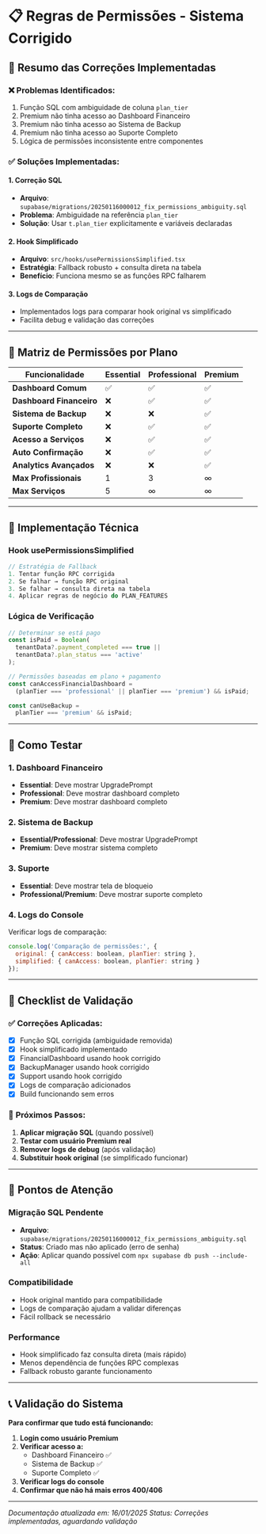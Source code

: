 # 📋 Regras de Permissões - Sistema Corrigido

## 🎯 **Resumo das Correções Implementadas**

### ❌ **Problemas Identificados:**
1. Função SQL com ambiguidade de coluna `plan_tier`
2. Premium não tinha acesso ao Dashboard Financeiro
3. Premium não tinha acesso ao Sistema de Backup
4. Premium não tinha acesso ao Suporte Completo
5. Lógica de permissões inconsistente entre componentes

### ✅ **Soluções Implementadas:**

#### 1. **Correção SQL**
- **Arquivo**: `supabase/migrations/20250116000012_fix_permissions_ambiguity.sql`
- **Problema**: Ambiguidade na referência `plan_tier`
- **Solução**: Usar `t.plan_tier` explicitamente e variáveis declaradas

#### 2. **Hook Simplificado**
- **Arquivo**: `src/hooks/usePermissionsSimplified.tsx`
- **Estratégia**: Fallback robusto + consulta direta na tabela
- **Benefício**: Funciona mesmo se as funções RPC falharem

#### 3. **Logs de Comparação**
- Implementados logs para comparar hook original vs simplificado
- Facilita debug e validação das correções

---

## 🏢 **Matriz de Permissões por Plano**

| Funcionalidade | Essential | Professional | Premium |
|---|---|---|---|
| **Dashboard Comum** | ✅ | ✅ | ✅ |
| **Dashboard Financeiro** | ❌ | ✅ | ✅ |
| **Sistema de Backup** | ❌ | ❌ | ✅ |
| **Suporte Completo** | ❌ | ✅ | ✅ |
| **Acesso a Serviços** | ❌ | ✅ | ✅ |
| **Auto Confirmação** | ❌ | ✅ | ✅ |
| **Analytics Avançados** | ❌ | ❌ | ✅ |
| **Max Profissionais** | 1 | 3 | ∞ |
| **Max Serviços** | 5 | ∞ | ∞ |

---

## 🔧 **Implementação Técnica**

### **Hook usePermissionsSimplified**

```typescript
// Estratégia de Fallback
1. Tentar função RPC corrigida
2. Se falhar → função RPC original
3. Se falhar → consulta direta na tabela
4. Aplicar regras de negócio do PLAN_FEATURES
```

### **Lógica de Verificação**

```typescript
// Determinar se está pago
const isPaid = Boolean(
  tenantData?.payment_completed === true || 
  tenantData?.plan_status === 'active'
);

// Permissões baseadas em plano + pagamento
const canAccessFinancialDashboard = 
  (planTier === 'professional' || planTier === 'premium') && isPaid;

const canUseBackup = 
  planTier === 'premium' && isPaid;
```

---

## 🧪 **Como Testar**

### **1. Dashboard Financeiro**
- **Essential**: Deve mostrar UpgradePrompt
- **Professional**: Deve mostrar dashboard completo
- **Premium**: Deve mostrar dashboard completo

### **2. Sistema de Backup**
- **Essential/Professional**: Deve mostrar UpgradePrompt
- **Premium**: Deve mostrar sistema completo

### **3. Suporte**
- **Essential**: Deve mostrar tela de bloqueio
- **Professional/Premium**: Deve mostrar suporte completo

### **4. Logs do Console**
Verificar logs de comparação:
```javascript
console.log('Comparação de permissões:', {
  original: { canAccess: boolean, planTier: string },
  simplified: { canAccess: boolean, planTier: string }
});
```

---

## 📝 **Checklist de Validação**

### ✅ **Correções Aplicadas:**
- [x] Função SQL corrigida (ambiguidade removida)
- [x] Hook simplificado implementado
- [x] FinancialDashboard usando hook corrigido
- [x] BackupManager usando hook corrigido
- [x] Support usando hook corrigido
- [x] Logs de comparação adicionados
- [x] Build funcionando sem erros

### 🔄 **Próximos Passos:**
1. **Aplicar migração SQL** (quando possível)
2. **Testar com usuário Premium real**
3. **Remover logs de debug** (após validação)
4. **Substituir hook original** (se simplificado funcionar)

---

## 🚨 **Pontos de Atenção**

### **Migração SQL Pendente**
- **Arquivo**: `supabase/migrations/20250116000012_fix_permissions_ambiguity.sql`
- **Status**: Criado mas não aplicado (erro de senha)
- **Ação**: Aplicar quando possível com `npx supabase db push --include-all`

### **Compatibilidade**
- Hook original mantido para compatibilidade
- Logs de comparação ajudam a validar diferenças
- Fácil rollback se necessário

### **Performance**
- Hook simplificado faz consulta direta (mais rápido)
- Menos dependência de funções RPC complexas
- Fallback robusto garante funcionamento

---

## 📞 **Validação do Sistema**

**Para confirmar que tudo está funcionando:**

1. **Login como usuário Premium**
2. **Verificar acesso a:**
   - Dashboard Financeiro ✅
   - Sistema de Backup ✅
   - Suporte Completo ✅
3. **Verificar logs do console**
4. **Confirmar que não há mais erros 400/406**

---

*Documentação atualizada em: 16/01/2025*
*Status: Correções implementadas, aguardando validação*
